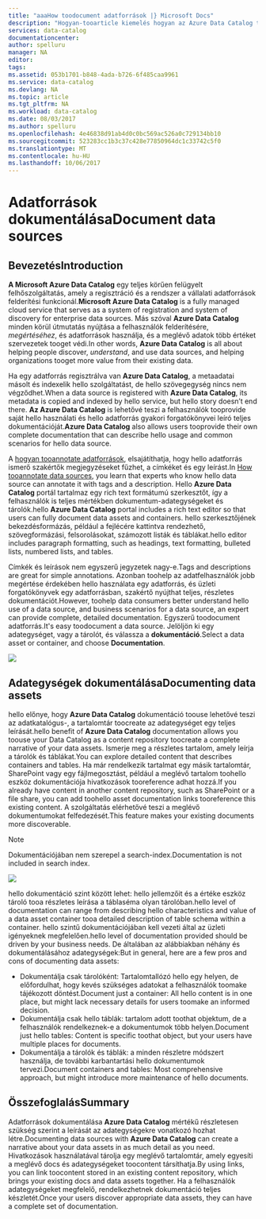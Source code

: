 ```yaml
---
title: "aaaHow toodocument adatforrások |} Microsoft Docs"
description: "Hogyan-tooarticle kiemelés hogyan az Azure Data Catalog toodocument adategységeket."
services: data-catalog
documentationcenter: 
author: spelluru
manager: NA
editor: 
tags: 
ms.assetid: 053b1701-b848-4ada-b726-6f485caa9961
ms.service: data-catalog
ms.devlang: NA
ms.topic: article
ms.tgt_pltfrm: NA
ms.workload: data-catalog
ms.date: 08/03/2017
ms.author: spelluru
ms.openlocfilehash: 4e46838d91ab4d0c0bc569ac526a0c729134bb10
ms.sourcegitcommit: 523283cc1b3c37c428e77850964dc1c33742c5f0
ms.translationtype: MT
ms.contentlocale: hu-HU
ms.lasthandoff: 10/06/2017
---
```

# <a name="document-data-sources"></a><span data-ttu-id="ef1d8-103">Adatforrások dokumentálása</span><span class="sxs-lookup"><span data-stu-id="ef1d8-103">Document data sources</span></span>
## <a name="introduction"></a><span data-ttu-id="ef1d8-104">Bevezetés</span><span class="sxs-lookup"><span data-stu-id="ef1d8-104">Introduction</span></span>
<span data-ttu-id="ef1d8-105">**A Microsoft Azure Data Catalog** egy teljes körűen felügyelt felhőszolgáltatás, amely a regisztráció és a rendszer a vállalati adatforrások felderítési funkcionál.</span><span class="sxs-lookup"><span data-stu-id="ef1d8-105">**Microsoft Azure Data Catalog** is a fully managed cloud service that serves as a system of registration and system of discovery for enterprise data sources.</span></span> <span data-ttu-id="ef1d8-106">Más szóval **Azure Data Catalog** minden körül útmutatás nyújtása a felhasználók felderítésére, *megértéséhez*, és adatforrások használja, és a meglévő adatok több értéket szervezetek tooget védi.</span><span class="sxs-lookup"><span data-stu-id="ef1d8-106">In other words, **Azure Data Catalog** is all about helping people discover, *understand*, and use data sources, and helping organizations tooget more value from their existing data.</span></span>

<span data-ttu-id="ef1d8-107">Ha egy adatforrás regisztrálva van **Azure Data Catalog**, a metaadatai másolt és indexelik hello szolgáltatást, de hello szövegegység nincs nem végződhet.</span><span class="sxs-lookup"><span data-stu-id="ef1d8-107">When a data source is registered with **Azure Data Catalog**, its metadata is copied and indexed by hello service, but hello story doesn’t end there.</span></span> <span data-ttu-id="ef1d8-108">**Az Azure Data Catalog** is lehetővé teszi a felhasználók tooprovide saját hello használati és hello adatforrás gyakori forgatókönyvei leíró teljes dokumentációját.</span><span class="sxs-lookup"><span data-stu-id="ef1d8-108">**Azure Data Catalog** also allows users tooprovide their own complete documentation that can describe hello usage and common scenarios for hello data source.</span></span>

<span data-ttu-id="ef1d8-109">A [hogyan tooannotate adatforrások](data-catalog-how-to-annotate.md), elsajátíthatja, hogy hello adatforrás ismerő szakértők megjegyzéseket fűzhet, a címkéket és egy leírást.</span><span class="sxs-lookup"><span data-stu-id="ef1d8-109">In [How tooannotate data sources](data-catalog-how-to-annotate.md), you learn that experts who know hello data source can annotate it with tags and a description.</span></span> <span data-ttu-id="ef1d8-110">Hello **Azure Data Catalog** portál tartalmaz egy rich text formátumú szerkesztőt, így a felhasználók is teljes mértékben dokumentum-adategységeket és tárolók.</span><span class="sxs-lookup"><span data-stu-id="ef1d8-110">hello **Azure Data Catalog** portal includes a rich text editor so that users can fully document data assets and containers.</span></span> <span data-ttu-id="ef1d8-111">hello szerkesztőjének bekezdésformázás, például a fejlécére kattintva rendezhető, szövegformázási, felsorolásokat, számozott listák és táblákat.</span><span class="sxs-lookup"><span data-stu-id="ef1d8-111">hello editor includes paragraph formatting, such as headings, text formatting, bulleted lists, numbered lists, and tables.</span></span>

<span data-ttu-id="ef1d8-112">Címkék és leírások nem egyszerű jegyzetek nagy-e.</span><span class="sxs-lookup"><span data-stu-id="ef1d8-112">Tags and descriptions are great for simple annotations.</span></span> <span data-ttu-id="ef1d8-113">Azonban toohelp az adatfelhasználók jobb megértése érdekében hello használata egy adatforrás, és üzleti forgatókönyvek egy adatforrásban, szakértő nyújthat teljes, részletes dokumentációt.</span><span class="sxs-lookup"><span data-stu-id="ef1d8-113">However, toohelp data consumers better understand hello use of a data source, and business scenarios for a data source, an expert can provide complete, detailed documentation.</span></span> <span data-ttu-id="ef1d8-114">Egyszerű toodocument adatforrás.</span><span class="sxs-lookup"><span data-stu-id="ef1d8-114">It's easy toodocument a data source.</span></span> <span data-ttu-id="ef1d8-115">Jelöljön ki egy adategységet, vagy a tárolót, és válassza a **dokumentáció**.</span><span class="sxs-lookup"><span data-stu-id="ef1d8-115">Select a data asset or container, and choose **Documentation**.</span></span>

![](media/data-catalog-documentation/data-catalog-documentation.png)

## <a name="documenting-data-assets"></a><span data-ttu-id="ef1d8-116">Adategységek dokumentálása</span><span class="sxs-lookup"><span data-stu-id="ef1d8-116">Documenting data assets</span></span>
<span data-ttu-id="ef1d8-117">hello előnye, hogy **Azure Data Catalog** dokumentáció toouse lehetővé teszi az adatkatalógus-, a tartalomtár toocreate az adategységet egy teljes leírását.</span><span class="sxs-lookup"><span data-stu-id="ef1d8-117">hello benefit of **Azure Data Catalog** documentation allows you toouse your Data Catalog as a content repository toocreate a complete narrative of your data assets.</span></span> <span data-ttu-id="ef1d8-118">Ismerje meg a részletes tartalom, amely leírja a tárolók és táblákat.</span><span class="sxs-lookup"><span data-stu-id="ef1d8-118">You can explore detailed content that describes containers and tables.</span></span> <span data-ttu-id="ef1d8-119">Ha már rendelkezik tartalmat egy másik tartalomtár, SharePoint vagy egy fájlmegosztást, például a meglévő tartalom toohello eszköz dokumentációja hivatkozások tooreference adhat hozzá.</span><span class="sxs-lookup"><span data-stu-id="ef1d8-119">If you already have content in another content repository, such as SharePoint or a file share, you can add toohello asset documentation links tooreference this existing content.</span></span> <span data-ttu-id="ef1d8-120">A szolgáltatás elérhetővé teszi a meglévő dokumentumokat felfedezését.</span><span class="sxs-lookup"><span data-stu-id="ef1d8-120">This feature makes your existing documents more discoverable.</span></span>

> [!NOTE]
> <span data-ttu-id="ef1d8-121">Dokumentációjában nem szerepel a search-index.</span><span class="sxs-lookup"><span data-stu-id="ef1d8-121">Documentation is not included in search index.</span></span>
>
>

![](media/data-catalog-documentation/data-catalog-documentation2.png)

<span data-ttu-id="ef1d8-122">hello dokumentáció szint között lehet: hello jellemzőit és a értéke eszköz tároló tooa részletes leírása a táblaséma olyan tárolóban.</span><span class="sxs-lookup"><span data-stu-id="ef1d8-122">hello level of documentation can range from describing hello characteristics and value of a data asset container tooa detailed description of table schema within a container.</span></span> <span data-ttu-id="ef1d8-123">hello szintű dokumentációjában kell vezeti által az üzleti igényeknek megfelelően.</span><span class="sxs-lookup"><span data-stu-id="ef1d8-123">hello level of documentation provided should be driven by your business needs.</span></span> <span data-ttu-id="ef1d8-124">De általában az alábbiakban néhány és dokumentálásához adategységek:</span><span class="sxs-lookup"><span data-stu-id="ef1d8-124">But in general, here are a few pros and cons of documenting data assets:</span></span>

* <span data-ttu-id="ef1d8-125">Dokumentálja csak tárolóként: Tartalomtallózó hello egy helyen, de előfordulhat, hogy kevés szükséges adatokat a felhasználók toomake tájékozott döntést.</span><span class="sxs-lookup"><span data-stu-id="ef1d8-125">Document just a container: All hello content is in one place, but might lack necessary details for users toomake an informed decision.</span></span>
* <span data-ttu-id="ef1d8-126">Dokumentálja csak hello táblák: tartalom adott toothat objektum, de a felhasználók rendelkeznek-e a dokumentumok több helyen.</span><span class="sxs-lookup"><span data-stu-id="ef1d8-126">Document just hello tables: Content is specific toothat object, but your users have multiple places for documents.</span></span>
* <span data-ttu-id="ef1d8-127">Dokumentálja a tárolók és táblák: a minden részletre módszert használja, de további karbantartási hello dokumentumok tervezi.</span><span class="sxs-lookup"><span data-stu-id="ef1d8-127">Document containers and tables: Most comprehensive approach, but might introduce more maintenance of hello documents.</span></span>

## <a name="summary"></a><span data-ttu-id="ef1d8-128">Összefoglalás</span><span class="sxs-lookup"><span data-stu-id="ef1d8-128">Summary</span></span>
<span data-ttu-id="ef1d8-129">Adatforrások dokumentálása **Azure Data Catalog** mértékű részletesen szükség szerint a leírását az adategységekre vonatkozó hozhat létre.</span><span class="sxs-lookup"><span data-stu-id="ef1d8-129">Documenting data sources with **Azure Data Catalog** can create a narrative about your data assets in as much detail as you need.</span></span>  <span data-ttu-id="ef1d8-130">Hivatkozások használatával tárolja egy meglévő tartalomtár, amely egyesíti a meglévő docs és adategységeket toocontent társíthatja.</span><span class="sxs-lookup"><span data-stu-id="ef1d8-130">By using links, you can link toocontent stored in an existing content repository, which brings your existing docs and data assets together.</span></span> <span data-ttu-id="ef1d8-131">Ha a felhasználók adategységeket megfelelő, rendelkezhetnek dokumentáció teljes készletét.</span><span class="sxs-lookup"><span data-stu-id="ef1d8-131">Once your users discover appropriate data assets, they can have a complete set of documentation.</span></span>
